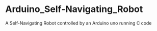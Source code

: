 # Arduino_Self-Navigating_Robot
A Self-Navigating Robot controlled by an Arduino uno running C code
